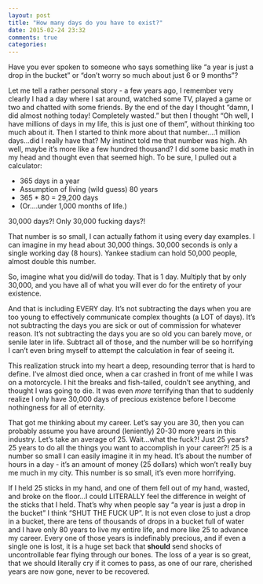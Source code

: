 ```yaml
---
layout: post
title: "How many days do you have to exist?"
date: 2015-02-24 23:32
comments: true
categories: 
---
```


Have you ever spoken to someone who says something like “a year is just a drop in the bucket” or “don’t worry so much about just 6 or 9 months”?

Let me tell a rather personal story - a few years ago, I remember very clearly I had a day where I sat around, watched some TV, played a game or two and chatted with some friends. By the end of the day I thought “damn, I did almost nothing today! Completely wasted.” but then I thought “Oh well, I have millions of days in my life, this is just one of them”, without thinking too much about it. Then I started to think more about that number....1 million days...did I really have that? My instinct told me that number was high. Ah well, maybe it’s more like a few hundred thousand? I did some basic math in my head and thought even that seemed high. To be sure, I pulled out a calculator:

- 365 days in a year
- Assumption of living (wild guess) 80 years
- 365 * 80 = 29,200 days
- (Or....under 1,000 months of life.)

30,000 days?! Only 30,000 fucking days?!

That number is so small, I can actually fathom it using every day examples. I can imagine in my head about 30,000 things. 30,000 seconds is only a single working day (8 hours). Yankee stadium can hold 50,000 people, almost double this number.

So, imagine what you did/will do today. That is 1 day. Multiply that by only 30,000, and you have all of what you will ever do for the entirety of your existence.

And that is including EVERY day. It’s not subtracting the days when you are too young to effectively communicate complex thoughts (a LOT of days). It’s not subtracting the days you are sick or out of commission for whatever reason. It’s not subtracting the days you are so old you can barely move, or senile later in life. Subtract all of those, and the number will be so horrifying I can’t even bring myself to attempt the calculation in fear of seeing it.

This realization struck into my heart a deep, resounding terror that is hard to define. I’ve almost died once, when a car crashed in front of me while I was on a motorcycle. I hit the breaks and fish-tailed, couldn’t see anything, and thought I was going to die. It was even *more* terrifying than that to suddenly realize I only have 30,000 days of precious existence before I become nothingness for all of eternity.

That got me thinking about my career. Let’s say you are 30, then you can probably assume you have around (leniently) 20-30 more years in this industry. Let’s take an average of 25. Wait...what the fuck?! Just 25 years? 25 years to do all the things you want to accomplish in your career?! 25 is a number so small I can easily imagine it in my head. It’s about the number of hours in a day - it’s an amount of money (25 dollars) which won’t really buy me much in my city. This number is so small, it’s even more horrifying.

If I held 25 sticks in my hand, and one of them fell out of my hand, wasted, and broke on the floor...I could LITERALLY feel the difference in weight of the sticks that I held. That’s why when people say “a year is just a drop in the bucket” I think “SHUT THE FUCK UP”. It is not even close to just a drop in a bucket, there are tens of thousands of drops in a bucket full of water and I have only 80 years to live my entire life, and more like 25 to advance my career. Every one of those years is indefinably precious, and if even a single one is lost, it is a huge set back that **should** send shocks of uncontrollable fear flying through our bones. The loss of a year is so great, that we should literally cry if it comes to pass, as one of our rare, cherished years are now gone, never to be recovered.

